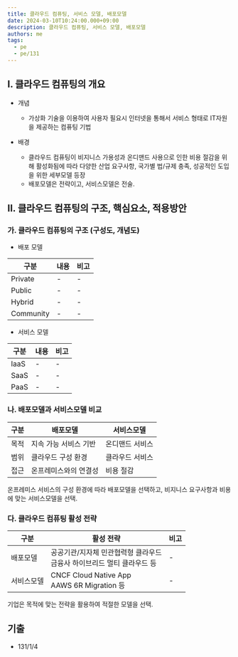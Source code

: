 ```yaml
---
title: 클라우드 컴퓨팅, 서비스 모델, 배포모델
date: 2024-03-10T10:24:00.000+09:00
description: 클라우드 컴퓨팅, 서비스 모델, 배포모델
authors: me
tags:
  - pe
  - pe/131
---
```


## I. 클라우드 컴퓨팅의 개요

- 개념

  - 가상화 기술을 이용하여 사용자 필요시 인터넷을 통해서 서비스 형태로 IT자원을 제공하는 컴퓨팅 기법

- 배경
  - 클라우드 컴퓨팅이 비지니스 가용성과 온디맨드 사용으로 인한 비용 절감을 위해 활성화됨에 따라 다양한 산업 요구사항, 국가별 법/규제 충족, 성공적인 도입을 위한 세부모델 등장
  - 배포모델은 전략이고, 서비스모델은 전술.

## II. 클라우드 컴퓨팅의 구조, 핵심요소, 적용방안

### 가. 클라우드 컴퓨팅의 구조 (구성도, 개념도)

- 배포 모델

| 구분      | 내용 | 비고 |
| --------- | ---- | ---- |
| Private   | -    | -    |
| Public    | -    | -    |
| Hybrid    | -    | -    |
| Community | -    | -    |

- 서비스 모델

| 구분 | 내용 | 비고 |
| ---- | ---- | ---- |
| IaaS | -    | -    |
| SaaS | -    | -    |
| PaaS | -    | -    |

### 나. 배포모델과 서비스모델 비교

| 구분 | 배포모델              | 서비스모델      |
| ---- | --------------------- | --------------- |
| 목적 | 지속 가능 서비스 기반 | 온디맨드 서비스 |
| 범위 | 클라우드 구성 환경    | 클라우드 서비스 |
| 접근 | 온프레미스와의 연결성 | 비용 절감       |

온프레미스 서비스의 구성 환경에 따라 배포모델을 선택하고, 비지니스 요구사항과 비용에 맞는 서비스모델을 선택.

### 다. 클라우드 컴퓨팅 활성 전략

| 구분       | 활성 전략                                                                 | 비고 |
| ---------- | ------------------------------------------------------------------------- | ---- |
| 배포모델   | 공공기관/지자체 민관협력형 클라우드<br>금융사 하이브리드 멀티 클라우드 등 | -    |
| 서비스모델 | CNCF Cloud Native App<br/>AAWS 6R Migration 등                            | -    |

기업은 목적에 맞는 전략을 활용하여 적절한 모델을 선택.

## 기출

- 131/1/4
